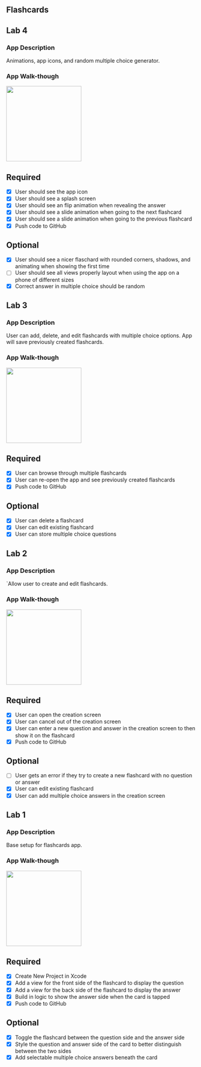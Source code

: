 ## Flashcards

## Lab 4

### App Description
Animations, app icons, and random multiple choice generator.

### App Walk-though

<img src="https://github.com/vilinh/Flashcards/blob/main/Lab4CodePath.gif?raw=true" width=200><br>

## Required
- [X] User should see the app icon 
- [X] User should see a splash screen
- [X] User should see an flip animation when revealing the answer
- [X] User should see a slide animation when going to the next flashcard
- [X] User should see a slide animation when going to the previous flashcard
- [X] Push code to GitHub
## Optional
- [X] User should see a nicer flaschard with rounded corners, shadows, and animating when showing the first time
- [ ] User should see all views properly layout when using the app on a phone of different sizes
- [X] Correct answer in multiple choice should be random

## Lab 3

### App Description
User can add, delete, and edit flashcards with multiple choice options. App will save previously created flashcards.

### App Walk-though
<img src="https://github.com/vilinh/Flashcards/blob/main/Lab3CodePath.gif?raw=true" width=200><br>

## Required
- [X] User can browse through multiple flashcards
- [X] User can re-open the app and see previously created flashcards
- [X] Push code to GitHub
## Optional
- [X] User can delete a flashcard
- [X] User can edit existing flashcard
- [X] User can store multiple choice questions

## Lab 2

### App Description
`Allow user to create and edit flashcards.

### App Walk-though
<img src="https://github.com/vilinh/Flashcards/blob/main/Lab2CodepathBaseOpt.gif?raw=true" width=200><br>

## Required
- [X] User can open the creation screen
- [X] User can cancel out of the creation screen
- [X] User can enter a new question and answer in the creation screen to then show it on the flashcard
- [X] Push code to GitHub
## Optional
- [ ] User gets an error if they try to create a new flashcard with no question or answer
- [X] User can edit existing flashcard
- [X] User can add multiple choice answers in the creation screen

## Lab 1

### App Description
Base setup for flashcards app.

### App Walk-though

<img src="https://github.com/vilinh/Flashcards/blob/main/Lab1CodepathBaseOpt.gif?raw=true" width=200><br>

## Required
- [X] Create New Project in Xcode
- [X] Add a view for the front side of the flashcard to display the question
- [X] Add a view for the back side of the flashcard to display the answer
- [X] Build in logic to show the answer side when the card is tapped
- [X] Push code to GitHub
## Optional
- [X] Toggle the flashcard between the question side and the answer side
- [X] Style the question and answer side of the card to better distinguish between the two sides
- [X] Add selectable multiple choice answers beneath the card
